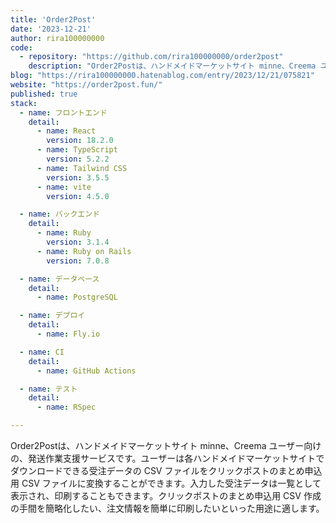 ```yaml
---
title: 'Order2Post'
date: '2023-12-21'
author: rira100000000
code: 
  - repository: "https://github.com/rira100000000/order2post"
    description: "Order2Postは、ハンドメイドマーケットサイト minne、Creema ユーザー向けの、発送作業支援サービスです。"
blog: "https://rira100000000.hatenablog.com/entry/2023/12/21/075821"
website: "https://order2post.fun/"
published: true
stack:
  - name: フロントエンド
    detail:
      - name: React
        version: 18.2.0
      - name: TypeScript
        version: 5.2.2
      - name: Tailwind CSS
        version: 3.5.5
      - name: vite
        version: 4.5.0

  - name: バックエンド
    detail: 
      - name: Ruby
        version: 3.1.4
      - name: Ruby on Rails
        version: 7.0.8

  - name: データベース
    detail: 
      - name: PostgreSQL

  - name: デプロイ
    detail:
      - name: Fly.io

  - name: CI
    detail:
      - name: GitHub Actions

  - name: テスト
    detail:
      - name: RSpec

---
```


Order2Postは、ハンドメイドマーケットサイト minne、Creema ユーザー向けの、発送作業支援サービスです。ユーザーは各ハンドメイドマーケットサイトでダウンロードできる受注データの CSV ファイルをクリックポストのまとめ申込用 CSV ファイルに変換することができます。入力した受注データは一覧として表示され、印刷することもできます。クリックポストのまとめ申込用 CSV 作成の手間を簡略化したい、注文情報を簡単に印刷したいといった用途に適します。
